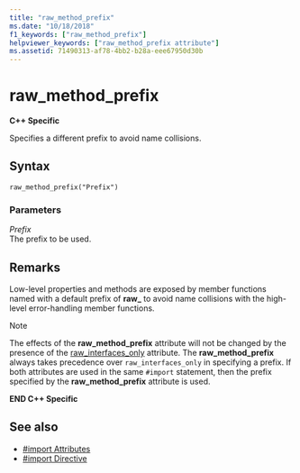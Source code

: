 ```yaml
---
title: "raw_method_prefix"
ms.date: "10/18/2018"
f1_keywords: ["raw_method_prefix"]
helpviewer_keywords: ["raw_method_prefix attribute"]
ms.assetid: 71490313-af78-4bb2-b28a-eee67950d30b
---
```

# raw_method_prefix

**C++ Specific**

Specifies a different prefix to avoid name collisions.

## Syntax

```
raw_method_prefix("Prefix")
```

### Parameters

*Prefix*<br/>
The prefix to be used.

## Remarks

Low-level properties and methods are exposed by member functions named with a default prefix of **raw_** to avoid name collisions with the high-level error-handling member functions.

> [!NOTE]
> The effects of the **raw_method_prefix** attribute will not be changed by the presence of the [raw_interfaces_only](#_predir_raw_interfaces_only) attribute. The **raw_method_prefix** always takes precedence over `raw_interfaces_only` in specifying a prefix. If both attributes are used in the same `#import` statement, then the prefix specified by the **raw_method_prefix** attribute is used.

**END C++ Specific**

## See also

- [#import Attributes](../preprocessor/hash-import-attributes-cpp.md)
- [#import Directive](../preprocessor/hash-import-directive-cpp.md)
